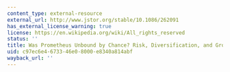 ```yaml
---
content_type: external-resource
external_url: http://www.jstor.org/stable/10.1086/262091
has_external_license_warning: true
license: https://en.wikipedia.org/wiki/All_rights_reserved
status: ''
title: Was Prometheus Unbound by Chance? Risk, Diversification, and Growth
uid: c97ec6e4-6733-46e0-8000-e8340a814abf
wayback_url: ''
---
```

